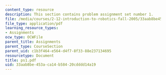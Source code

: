 ```yaml
---
content_type: resource
description: This section contains problem assignment set number 1.
file: /media/courses/2-12-introduction-to-robotics-fall-2005/33aab8be453aca14b58420cdddd14a19_ps1.pdf
file_type: application/pdf
learning_resource_types:
- Assignments
ocw_type: OCWFile
parent_title: Assignments
parent_type: CourseSection
parent_uid: c1b3f464-e564-d4f7-8f33-88e237134695
resourcetype: Document
title: ps1.pdf
uid: 33aab8be-453a-ca14-b584-20cdddd14a19
---
```

